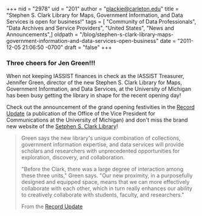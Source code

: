 +++
nid = "2978"
uid = "201"
author = "plackie@carleton.edu"
title = "Stephen S. Clark Library for Maps, Government Information, and Data Services is open for business!"
tags = [ "Community of Data Professionals", "Data Archives and Service Providers", "United States", "News and Announcements",]
oldpath = "/blog/stephen-s-clark-library-maps-government-information-and-data-services-open-business"
date = "2011-12-05 21:06:50 -0700"
draft = "false"
+++
### Three cheers for Jen Green!!! 

When not keeping IASSIST finances in check as the IASSIST Treasurer,
Jennifer Green, director of the new Stephen S. Clark Library for Maps,
Government Information, and Data Services, at the University of Michigan
has been busy getting the library in shape for the recent opening day! 

Check out the announcement of the grand opening festivities in the
[Record
Update](http://www.ur.umich.edu/update/archives/111130/clark "UMich Record") (a
publication of the Office of the Vice President for Communications at
the University of Michigan) and don't miss the brand new website of the
[Setphen S. Clark
Library](http://www.lib.umich.edu/clark-library "UMich Clark Library")! 

> Green says the new library's unique combination of collections,
> government information expertise, and data services will provide
> scholars and researchers with unprecedented opportunities for
> exploration, discovery, and collaboration.
>
> "Before the Clark, there was a large degree of interaction among these
> three units," Green says. "Our new proximity, in a purposefully
> designed and equipped space, means that we can more effectively
> collaborate with each other, which in turn really enhances our ability
> to creatively collaborate with students, faculty, and researchers."
>
> From the [Record
> Update](http://www.ur.umich.edu/update/archives/111130/clark "UMich Record")
